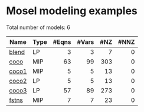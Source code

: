 #  Mosel modeling examples

Total number of models:   6

| Name  | Type | #Eqns | #Vars | #NZ | #NNZ |
|-------|------|------:|------:|----:|-----:|
| [blend](https://examples.xpress.fico.com/example.pl?id=blenddata) | LP   | 3     | 3     | 7   | 0    |
| [coco ](https://examples.xpress.fico.com/example.pl?id=xbcococpp) | MIP  | 63    | 99    | 303 | 0    |
| [coco1](https://examples.xpress.fico.com/example.pl?id=xbcococpp) | MIP  | 5     | 5     | 13  | 0    |
| [coco2](https://examples.xpress.fico.com/example.pl?id=cocom) | LP   | 5     | 5     | 13  | 0    |
| [coco3](https://examples.xpress.fico.com/example.pl?id=cocom) | LP   | 57    | 89    | 273 | 0    |
| [fstns](https://www.fico.com/fico-xpress-optimization/docs/dms2018-03/examples/mosel/Modeling/GUID-37697D20-930E-30C1-954C-6960C6C841BA.html) | MIP  | 7     | 7     | 23  | 0    |
